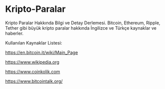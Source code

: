 # Kripto-Paralar

Kripto Paralar Hakkında Bilgi ve Detay Derlemesi. Bitcoin, Ethereum, Ripple, Tether gibi büyük kripto paralar hakkında İngilizce ve Türkçe kaynaklar ve haberler.

Kullanılan Kaynaklar Listesi:

https://en.bitcoin.it/wiki/Main_Page

https://www.wikipedia.org

https://www.coinkolik.com

https://www.bitcointalk.org/
